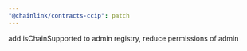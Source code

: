 ```yaml
---
"@chainlink/contracts-ccip": patch
---
```


add isChainSupported to admin registry, reduce permissions of admin
